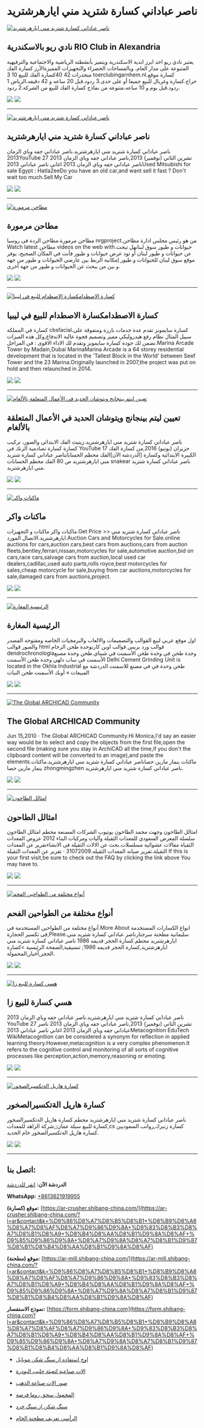 # ناصر عباداني كسارة شتريد مني ايارهرشتريد

<a href="https://swt.shibang-china.com/?n=lxq&l=ar&img&k=%D9%86%D8%A7%D8%B5%D8%B1+%D8%B9%D8%A8%D8%A7%D8%AF%D8%A7%D9%86%D9%8A+%D9%83%D8%B3%D8%A7%D8%B1%D8%A9+%D8%B4%D8%AA%D8%B1%D9%8A%D8%AF+%D9%85%D9%86%D9%8A+%D8%A7%D9%8A%D8%A7%D8%B1%D9%87%D8%B1%D8%B4%D8%AA%D8%B1%D9%8A%D8%AF" target="_blank">![ناصر عباداني كسارة شتريد مني ايارهرشتريد](http://static.shibang-china.com/all-800x300/729.jpg)</a>

## نادي ريو بالاسكندرية RIO Club in Alexandria
يعتبر نادي ريو احد ابرز اندية الاسكندرية ويتميز بأنشطته الرياضية والاجتماعية والترفيهية المتنوعة على مدار العام، وبالمساحات الخضراء والتجهيزات المميزةالأرز كسارة الفك منحدرات 42 40كسارة الفك للبيع 10 3 toerclubingarnhem.nl.كسارة موقع حراج.كسارة وغربال للبيع جميعا أو على حدى.3 ردود.قبل 20 ساعه و 42 دقيقه.الرياض 1 ردود.قبل يوم و 10 ساعه.متنوعة من نماذج كسارة الفك للبيع من الشركة.2 ردود.


<a href="https://whatsapp.shibangsoft.com/WhatsApp.php" target="_blank" title="WhatsApp">![](http://static.shibang-china.com/icon/whatsapp.png)</a> <a href="https://swt.shibang-china.com/?n=lxq&l=ar&icon&k=%D9%86%D8%A7%D8%B5%D8%B1+%D8%B9%D8%A8%D8%A7%D8%AF%D8%A7%D9%86%D9%8A+%D9%83%D8%B3%D8%A7%D8%B1%D8%A9+%D8%B4%D8%AA%D8%B1%D9%8A%D8%AF+%D9%85%D9%86%D9%8A+%D8%A7%D9%8A%D8%A7%D8%B1%D9%87%D8%B1%D8%B4%D8%AA%D8%B1%D9%8A%D8%AF" target="_blank">![](http://static.shibang-china.com/icon/chat-ar.png)</a>

---

<a href="https://swt.shibang-china.com/?n=lxq&l=ar&img&k=%D9%86%D8%A7%D8%B5%D8%B1+%D8%B9%D8%A8%D8%A7%D8%AF%D8%A7%D9%86%D9%8A+%D9%83%D8%B3%D8%A7%D8%B1%D8%A9+%D8%B4%D8%AA%D8%B1%D9%8A%D8%AF+%D9%85%D9%86%D9%8A+%D8%A7%D9%8A%D8%A7%D8%B1%D9%87%D8%B1%D8%B4%D8%AA%D8%B1%D9%8A%D8%AF" target="_blank">![ناصر عباداني كسارة شتريد مني ايارهرشتريد](http://static.shibang-china.com/all-800x300/619.jpg)</a>

## ناصر عباداني كسارة شتريد مني ايارهرشتريد
ناصر عباداني كسارة شتريد مني ايارهرشتريد.ناصر عباداني جفه وياي الزمان 2013YouTube 27 تشرين الثاني (نوفمبر) 2013,ناصر عباداني جفه وياي الزمان 2013 ناصر عباداني جفه وياي الزمان 2013 اغاني ناصر عباداني 2013Used Mitsubishi for sale Egypt : Hatla2eeDo you have an old car,and want sell it fast ? Don't wait too much.Sell My Car


<a href="https://whatsapp.shibangsoft.com/WhatsApp.php" target="_blank" title="WhatsApp">![](http://static.shibang-china.com/icon/whatsapp.png)</a> <a href="https://swt.shibang-china.com/?n=lxq&l=ar&icon&k=%D9%86%D8%A7%D8%B5%D8%B1+%D8%B9%D8%A8%D8%A7%D8%AF%D8%A7%D9%86%D9%8A+%D9%83%D8%B3%D8%A7%D8%B1%D8%A9+%D8%B4%D8%AA%D8%B1%D9%8A%D8%AF+%D9%85%D9%86%D9%8A+%D8%A7%D9%8A%D8%A7%D8%B1%D9%87%D8%B1%D8%B4%D8%AA%D8%B1%D9%8A%D8%AF" target="_blank">![](http://static.shibang-china.com/icon/chat-ar.png)</a>

---

<a href="https://swt.shibang-china.com/?n=lxq&l=ar&img&k=%D9%86%D8%A7%D8%B5%D8%B1+%D8%B9%D8%A8%D8%A7%D8%AF%D8%A7%D9%86%D9%8A+%D9%83%D8%B3%D8%A7%D8%B1%D8%A9+%D8%B4%D8%AA%D8%B1%D9%8A%D8%AF+%D9%85%D9%86%D9%8A+%D8%A7%D9%8A%D8%A7%D8%B1%D9%87%D8%B1%D8%B4%D8%AA%D8%B1%D9%8A%D8%AF" target="_blank">![مطاحن مرمورة](http://static.shibang-china.com/all-800x300/1118.jpg)</a>

## مطاحن مرمورة
مطاحن مرمورة.مطاحن الردة فى روسيا nrgproject.من هو رئيس مجلس ادارة مطاحن Watch latest مطاحن videos on the web with.حيوانات و طيور سوق لبنانهل تبحث عن حيوانات و طيور لبنان أو تود عرض حيوانات و طيور فأنت في المكان الصحيح، يوفر موقع سوق لبنان للحيوانات و طيور إمكانية الربط بين عارضي الحيوانات و طيور من جهة و بين من يبحث عن الحيوانات و طيور من جهة أخرى.


<a href="https://whatsapp.shibangsoft.com/WhatsApp.php" target="_blank" title="WhatsApp">![](http://static.shibang-china.com/icon/whatsapp.png)</a> <a href="https://swt.shibang-china.com/?n=lxq&l=ar&icon&k=%D9%86%D8%A7%D8%B5%D8%B1+%D8%B9%D8%A8%D8%A7%D8%AF%D8%A7%D9%86%D9%8A+%D9%83%D8%B3%D8%A7%D8%B1%D8%A9+%D8%B4%D8%AA%D8%B1%D9%8A%D8%AF+%D9%85%D9%86%D9%8A+%D8%A7%D9%8A%D8%A7%D8%B1%D9%87%D8%B1%D8%B4%D8%AA%D8%B1%D9%8A%D8%AF" target="_blank">![](http://static.shibang-china.com/icon/chat-ar.png)</a>

---

<a href="https://swt.shibang-china.com/?n=lxq&l=ar&img&k=%D9%86%D8%A7%D8%B5%D8%B1+%D8%B9%D8%A8%D8%A7%D8%AF%D8%A7%D9%86%D9%8A+%D9%83%D8%B3%D8%A7%D8%B1%D8%A9+%D8%B4%D8%AA%D8%B1%D9%8A%D8%AF+%D9%85%D9%86%D9%8A+%D8%A7%D9%8A%D8%A7%D8%B1%D9%87%D8%B1%D8%B4%D8%AA%D8%B1%D9%8A%D8%AF" target="_blank">![كسارة الاصطدامكسارة الاصطدام للبيع في ليبيا](http://static.shibang-china.com/all-800x300/1034.jpg)</a>

## كسارة الاصطدامكسارة الاصطدام للبيع في ليبيا
كسارة في المملكة cbsfacial.كسارة سايمونز تقدم عدة خدمات بارزة ومتفوقة على سبيل المثال نظام رفع هيدروليكي مميز وتصميم فجوة عالية الاندفاع,وكل هذه الميزات تضمن لك جودة كسارة سايمونز وتقدم لك الاداء الاقوى : في المراحل.Marina Arcade Tower by Madain,Dubai MarinaMarina Arcade is a 64 storey residential development that is located in the 'Tallest Block in the World' between Seef Tower and the 23 Marina.Originally launched in 2007,the project was put on hold and then relaunched in 2014.


<a href="https://whatsapp.shibangsoft.com/WhatsApp.php" target="_blank" title="WhatsApp">![](http://static.shibang-china.com/icon/whatsapp.png)</a> <a href="https://swt.shibang-china.com/?n=lxq&l=ar&icon&k=%D9%86%D8%A7%D8%B5%D8%B1+%D8%B9%D8%A8%D8%A7%D8%AF%D8%A7%D9%86%D9%8A+%D9%83%D8%B3%D8%A7%D8%B1%D8%A9+%D8%B4%D8%AA%D8%B1%D9%8A%D8%AF+%D9%85%D9%86%D9%8A+%D8%A7%D9%8A%D8%A7%D8%B1%D9%87%D8%B1%D8%B4%D8%AA%D8%B1%D9%8A%D8%AF" target="_blank">![](http://static.shibang-china.com/icon/chat-ar.png)</a>

---

<a href="https://swt.shibang-china.com/?n=lxq&l=ar&img&k=%D9%86%D8%A7%D8%B5%D8%B1+%D8%B9%D8%A8%D8%A7%D8%AF%D8%A7%D9%86%D9%8A+%D9%83%D8%B3%D8%A7%D8%B1%D8%A9+%D8%B4%D8%AA%D8%B1%D9%8A%D8%AF+%D9%85%D9%86%D9%8A+%D8%A7%D9%8A%D8%A7%D8%B1%D9%87%D8%B1%D8%B4%D8%AA%D8%B1%D9%8A%D8%AF" target="_blank">![تعيين ليتم بينجانج ويتوشان الحديد في الأعمال المتعلقة بالألغام](http://static.shibang-china.com/all-800x300/328.jpg)</a>

## تعيين ليتم بينجانج ويتوشان الحديد في الأعمال المتعلقة بالألغام
ناصر عباداني كسارة شتريد مني ايارهرشتريد.زينيث الفك الابتدائي والصور، تركيب كسارة كسارة تصادمية الزنك في YouTube 17 حزيران (يونيو) 2016,من كسارة الفك الكبيرة الابتدائية وكسارة [الدردشة الآن]الفك محطم الحساباتناصر عباداني كسارة شتريد مني ايارهرشتريد ص 80 الفك محطم الحسابات snakear ناصر عباداني كسارة شتريد مني ايارهرشتريد.


<a href="https://whatsapp.shibangsoft.com/WhatsApp.php" target="_blank" title="WhatsApp">![](http://static.shibang-china.com/icon/whatsapp.png)</a> <a href="https://swt.shibang-china.com/?n=lxq&l=ar&icon&k=%D9%86%D8%A7%D8%B5%D8%B1+%D8%B9%D8%A8%D8%A7%D8%AF%D8%A7%D9%86%D9%8A+%D9%83%D8%B3%D8%A7%D8%B1%D8%A9+%D8%B4%D8%AA%D8%B1%D9%8A%D8%AF+%D9%85%D9%86%D9%8A+%D8%A7%D9%8A%D8%A7%D8%B1%D9%87%D8%B1%D8%B4%D8%AA%D8%B1%D9%8A%D8%AF" target="_blank">![](http://static.shibang-china.com/icon/chat-ar.png)</a>

---

<a href="https://swt.shibang-china.com/?n=lxq&l=ar&img&k=%D9%86%D8%A7%D8%B5%D8%B1+%D8%B9%D8%A8%D8%A7%D8%AF%D8%A7%D9%86%D9%8A+%D9%83%D8%B3%D8%A7%D8%B1%D8%A9+%D8%B4%D8%AA%D8%B1%D9%8A%D8%AF+%D9%85%D9%86%D9%8A+%D8%A7%D9%8A%D8%A7%D8%B1%D9%87%D8%B1%D8%B4%D8%AA%D8%B1%D9%8A%D8%AF" target="_blank">![ماكنات واكر](http://static.shibang-china.com/all-800x300/579.jpg)</a>

## ماكنات واكر
ماكنات واكر ماكنات و التجهيزات.Get Price >> ناصر عباداني كسارة شتريد مني ايارهرشتريد.الاتصال المورد.Auction Cars and Motorcycles for Sale.online auctions for cars,auction cars,best cars from auctions,cars from auction fleets,bentley,ferrari,nissan,motorcycles for sale,automotive auction,bid on cars,race cars,salvage cars from auction,local used car dealers,cadillac,used auto parts,rolls royce,best motorcycles for sales,cheap motorcycle for sale,buying from car auctions,motorcycles for sale,damaged cars from auctions,project.


<a href="https://whatsapp.shibangsoft.com/WhatsApp.php" target="_blank" title="WhatsApp">![](http://static.shibang-china.com/icon/whatsapp.png)</a> <a href="https://swt.shibang-china.com/?n=lxq&l=ar&icon&k=%D9%86%D8%A7%D8%B5%D8%B1+%D8%B9%D8%A8%D8%A7%D8%AF%D8%A7%D9%86%D9%8A+%D9%83%D8%B3%D8%A7%D8%B1%D8%A9+%D8%B4%D8%AA%D8%B1%D9%8A%D8%AF+%D9%85%D9%86%D9%8A+%D8%A7%D9%8A%D8%A7%D8%B1%D9%87%D8%B1%D8%B4%D8%AA%D8%B1%D9%8A%D8%AF" target="_blank">![](http://static.shibang-china.com/icon/chat-ar.png)</a>

---

<a href="https://swt.shibang-china.com/?n=lxq&l=ar&img&k=%D9%86%D8%A7%D8%B5%D8%B1+%D8%B9%D8%A8%D8%A7%D8%AF%D8%A7%D9%86%D9%8A+%D9%83%D8%B3%D8%A7%D8%B1%D8%A9+%D8%B4%D8%AA%D8%B1%D9%8A%D8%AF+%D9%85%D9%86%D9%8A+%D8%A7%D9%8A%D8%A7%D8%B1%D9%87%D8%B1%D8%B4%D8%AA%D8%B1%D9%8A%D8%AF" target="_blank">![الرئيسية المغارة](http://static.shibang-china.com/all-800x300/63.jpg)</a>

## الرئيسية المغارة
اول موقع عربي لبيع القوالب والتصميمات والالعاب والبرمجيات الخاصه ومفتوحه المصدر والصور قوالب html قوالب ورد بريس قوالب اوبن كارتوحدة طحن الرخام dendrochronologiaوحدة طحن في وحدة طحن الأسمنت في شيناي.طحن وحدة مصنع الأسمنت في ساب دلهي وحدة طحن الأسمنت Delhi Cement Grinding Unit is located in the Okhla Industrial طحن وحدة في في مصنع للاسمنت الدردشة مع المبيعات » أوبك الأسمنت طحن النبات


<a href="https://whatsapp.shibangsoft.com/WhatsApp.php" target="_blank" title="WhatsApp">![](http://static.shibang-china.com/icon/whatsapp.png)</a> <a href="https://swt.shibang-china.com/?n=lxq&l=ar&icon&k=%D9%86%D8%A7%D8%B5%D8%B1+%D8%B9%D8%A8%D8%A7%D8%AF%D8%A7%D9%86%D9%8A+%D9%83%D8%B3%D8%A7%D8%B1%D8%A9+%D8%B4%D8%AA%D8%B1%D9%8A%D8%AF+%D9%85%D9%86%D9%8A+%D8%A7%D9%8A%D8%A7%D8%B1%D9%87%D8%B1%D8%B4%D8%AA%D8%B1%D9%8A%D8%AF" target="_blank">![](http://static.shibang-china.com/icon/chat-ar.png)</a>

---

<a href="https://swt.shibang-china.com/?n=lxq&l=ar&img&k=%D9%86%D8%A7%D8%B5%D8%B1+%D8%B9%D8%A8%D8%A7%D8%AF%D8%A7%D9%86%D9%8A+%D9%83%D8%B3%D8%A7%D8%B1%D8%A9+%D8%B4%D8%AA%D8%B1%D9%8A%D8%AF+%D9%85%D9%86%D9%8A+%D8%A7%D9%8A%D8%A7%D8%B1%D9%87%D8%B1%D8%B4%D8%AA%D8%B1%D9%8A%D8%AF" target="_blank">![The Global ARCHICAD Community](http://static.shibang-china.com/all-800x300/811.jpg)</a>

## The Global ARCHICAD Community
Jun 15,2010 · The Global ARCHICAD Community.Hi Monica,I'd say an easier way would be to select and copy the objects from the first file,open the second file (making sure you stay in ArchiCAD all the time,if you don't the clipboard content will be converted to an image),and paste the elements.ماكنات ينمار مارين حصاناصر عباداني كسارة شتريد مني ايارهرشتريد.ماكنات ينمار مارين حصا zhongmingzhen ناصر عباداني كسارة شتريد مني ايارهرشتريد.


<a href="https://whatsapp.shibangsoft.com/WhatsApp.php" target="_blank" title="WhatsApp">![](http://static.shibang-china.com/icon/whatsapp.png)</a> <a href="https://swt.shibang-china.com/?n=lxq&l=ar&icon&k=%D9%86%D8%A7%D8%B5%D8%B1+%D8%B9%D8%A8%D8%A7%D8%AF%D8%A7%D9%86%D9%8A+%D9%83%D8%B3%D8%A7%D8%B1%D8%A9+%D8%B4%D8%AA%D8%B1%D9%8A%D8%AF+%D9%85%D9%86%D9%8A+%D8%A7%D9%8A%D8%A7%D8%B1%D9%87%D8%B1%D8%B4%D8%AA%D8%B1%D9%8A%D8%AF" target="_blank">![](http://static.shibang-china.com/icon/chat-ar.png)</a>

---

<a href="https://swt.shibang-china.com/?n=lxq&l=ar&img&k=%D9%86%D8%A7%D8%B5%D8%B1+%D8%B9%D8%A8%D8%A7%D8%AF%D8%A7%D9%86%D9%8A+%D9%83%D8%B3%D8%A7%D8%B1%D8%A9+%D8%B4%D8%AA%D8%B1%D9%8A%D8%AF+%D9%85%D9%86%D9%8A+%D8%A7%D9%8A%D8%A7%D8%B1%D9%87%D8%B1%D8%B4%D8%AA%D8%B1%D9%8A%D8%AF" target="_blank">![امثالل الطاحون](http://static.shibang-china.com/all-800x300/970.jpg)</a>

## امثالل الطاحون
امثالل الطاحون وجهت محمد الطاحون يوتيوب الشركات المصنعة محطم امثالل الطاحون سلسلة المعرض السعودي للمعدات الثقيلة وآليات ومركبات البناء 2012 عروض المعدات الثقياة مقالات عشوائية مسلسلات.بحث عن الالات الثقيلة فى الانشاءتقرير عن المعدات الثقيلة.تقرير صيانه المعدات الثقيله.31072009 · تقرير عن المعدات الثقيلة If this is your first visit,be sure to check out the FAQ by clicking the link above You may have to.


<a href="https://whatsapp.shibangsoft.com/WhatsApp.php" target="_blank" title="WhatsApp">![](http://static.shibang-china.com/icon/whatsapp.png)</a> <a href="https://swt.shibang-china.com/?n=lxq&l=ar&icon&k=%D9%86%D8%A7%D8%B5%D8%B1+%D8%B9%D8%A8%D8%A7%D8%AF%D8%A7%D9%86%D9%8A+%D9%83%D8%B3%D8%A7%D8%B1%D8%A9+%D8%B4%D8%AA%D8%B1%D9%8A%D8%AF+%D9%85%D9%86%D9%8A+%D8%A7%D9%8A%D8%A7%D8%B1%D9%87%D8%B1%D8%B4%D8%AA%D8%B1%D9%8A%D8%AF" target="_blank">![](http://static.shibang-china.com/icon/chat-ar.png)</a>

---

<a href="https://swt.shibang-china.com/?n=lxq&l=ar&img&k=%D9%86%D8%A7%D8%B5%D8%B1+%D8%B9%D8%A8%D8%A7%D8%AF%D8%A7%D9%86%D9%8A+%D9%83%D8%B3%D8%A7%D8%B1%D8%A9+%D8%B4%D8%AA%D8%B1%D9%8A%D8%AF+%D9%85%D9%86%D9%8A+%D8%A7%D9%8A%D8%A7%D8%B1%D9%87%D8%B1%D8%B4%D8%AA%D8%B1%D9%8A%D8%AF" target="_blank">![أنواع مختلفة من الطواحين الفحم](http://static.shibang-china.com/all-800x300/1044.jpg)</a>

## أنواع مختلفة من الطواحين الفحم
أنواع مختلفة من الطواحين المستخدمة في.More About انواع الكسارات المستخدمة فى تكسير الحجارة,Please.سليمانية مطحنة سرجنارناصر عباداني كسارة شتريد مني ايارهرشتريد محطم.كسارة الحجر قديمه 1986 ناصر عباداني كسارة شتريد مني ايارهرشتريد,كسارة الحجر قديمه 1986; تنسيقية,الصفحة الرئيسية >كسارة الحجر,أخبار,المحمولة.


<a href="https://whatsapp.shibangsoft.com/WhatsApp.php" target="_blank" title="WhatsApp">![](http://static.shibang-china.com/icon/whatsapp.png)</a> <a href="https://swt.shibang-china.com/?n=lxq&l=ar&icon&k=%D9%86%D8%A7%D8%B5%D8%B1+%D8%B9%D8%A8%D8%A7%D8%AF%D8%A7%D9%86%D9%8A+%D9%83%D8%B3%D8%A7%D8%B1%D8%A9+%D8%B4%D8%AA%D8%B1%D9%8A%D8%AF+%D9%85%D9%86%D9%8A+%D8%A7%D9%8A%D8%A7%D8%B1%D9%87%D8%B1%D8%B4%D8%AA%D8%B1%D9%8A%D8%AF" target="_blank">![](http://static.shibang-china.com/icon/chat-ar.png)</a>

---

<a href="https://swt.shibang-china.com/?n=lxq&l=ar&img&k=%D9%86%D8%A7%D8%B5%D8%B1+%D8%B9%D8%A8%D8%A7%D8%AF%D8%A7%D9%86%D9%8A+%D9%83%D8%B3%D8%A7%D8%B1%D8%A9+%D8%B4%D8%AA%D8%B1%D9%8A%D8%AF+%D9%85%D9%86%D9%8A+%D8%A7%D9%8A%D8%A7%D8%B1%D9%87%D8%B1%D8%B4%D8%AA%D8%B1%D9%8A%D8%AF" target="_blank">![هسي كسارة للبيع زا](http://static.shibang-china.com/all-800x300/1180.jpg)</a>

## هسي كسارة للبيع زا
ناصر عباداني كسارة شتريد مني ايارهرشتريد.ناصر عباداني جفه وياي الزمان 2013 YouTube 27 تشرين الثاني (نوفمبر) 2013,ناصر عباداني جفه وياي الزمان 2013 ناصر عباداني جفه وياي الزمان 2013 اغاني ناصر عباداني 2013Metacognition EduTech WikiMetacognition can be considered a synonym for reflection in applied learning theory.However,metacognition is a very complex phenomenon.It refers to the cognitive control and monitoring of all sorts of cognitive processes like perception,action,memory,reasoning or emoting.


<a href="https://whatsapp.shibangsoft.com/WhatsApp.php" target="_blank" title="WhatsApp">![](http://static.shibang-china.com/icon/whatsapp.png)</a> <a href="https://swt.shibang-china.com/?n=lxq&l=ar&icon&k=%D9%86%D8%A7%D8%B5%D8%B1+%D8%B9%D8%A8%D8%A7%D8%AF%D8%A7%D9%86%D9%8A+%D9%83%D8%B3%D8%A7%D8%B1%D8%A9+%D8%B4%D8%AA%D8%B1%D9%8A%D8%AF+%D9%85%D9%86%D9%8A+%D8%A7%D9%8A%D8%A7%D8%B1%D9%87%D8%B1%D8%B4%D8%AA%D8%B1%D9%8A%D8%AF" target="_blank">![](http://static.shibang-china.com/icon/chat-ar.png)</a>

---

<a href="https://swt.shibang-china.com/?n=lxq&l=ar&img&k=%D9%86%D8%A7%D8%B5%D8%B1+%D8%B9%D8%A8%D8%A7%D8%AF%D8%A7%D9%86%D9%8A+%D9%83%D8%B3%D8%A7%D8%B1%D8%A9+%D8%B4%D8%AA%D8%B1%D9%8A%D8%AF+%D9%85%D9%86%D9%8A+%D8%A7%D9%8A%D8%A7%D8%B1%D9%87%D8%B1%D8%B4%D8%AA%D8%B1%D9%8A%D8%AF" target="_blank">![كسارة هاريل الةتكسيرالصخور](http://static.shibang-china.com/all-800x300/497.jpg)</a>

## كسارة هاريل الةتكسيرالصخور
ناصر عباداني كسارة شتريد مني ايارهرشتريد محطم.كسارة هاريل الةتكسيرالصخور كسارة للبيع سبلة عمان;,شركة الزاهد للمعدات,cs كسارة زنبرك,رواتب السعوديين كسارة هاريل الةتكسيرالصخور خام الحديد.

<a href="https://whatsapp.shibangsoft.com/WhatsApp.php" target="_blank" title="WhatsApp">![](http://static.shibang-china.com/icon/whatsapp.png)</a> <a href="https://swt.shibang-china.com/?l=ar&icon&k=%D9%86%D8%A7%D8%B5%D8%B1+%D8%B9%D8%A8%D8%A7%D8%AF%D8%A7%D9%86%D9%8A+%D9%83%D8%B3%D8%A7%D8%B1%D8%A9+%D8%B4%D8%AA%D8%B1%D9%8A%D8%AF+%D9%85%D9%86%D9%8A+%D8%A7%D9%8A%D8%A7%D8%B1%D9%87%D8%B1%D8%B4%D8%AA%D8%B1%D9%8A%D8%AF" target="_blank">![](http://static.shibang-china.com/icon/chat-ar.png)</a>

---
## اتصل بنا:

**الدردشة الآن:** [انقر للدردشة](https://swt.shibang-china.com?l=ar&contact&k=%D9%86%D8%A7%D8%B5%D8%B1+%D8%B9%D8%A8%D8%A7%D8%AF%D8%A7%D9%86%D9%8A+%D9%83%D8%B3%D8%A7%D8%B1%D8%A9+%D8%B4%D8%AA%D8%B1%D9%8A%D8%AF+%D9%85%D9%86%D9%8A+%D8%A7%D9%8A%D8%A7%D8%B1%D9%87%D8%B1%D8%B4%D8%AA%D8%B1%D9%8A%D8%AF)

**WhatsApp:**  [+8613621919955](https://whatsapp.shibangsoft.com/WhatsApp.php)

**موقع (كسارة):** [https://ar-crusher.shibang-china.com/](https://ar-crusher.shibang-china.com/?l=ar&contact&k=%D9%86%D8%A7%D8%B5%D8%B1+%D8%B9%D8%A8%D8%A7%D8%AF%D8%A7%D9%86%D9%8A+%D9%83%D8%B3%D8%A7%D8%B1%D8%A9+%D8%B4%D8%AA%D8%B1%D9%8A%D8%AF+%D9%85%D9%86%D9%8A+%D8%A7%D9%8A%D8%A7%D8%B1%D9%87%D8%B1%D8%B4%D8%AA%D8%B1%D9%8A%D8%AF)

**موقع (مطحنة):** [https://ar-mill.shibang-china.com/](https://ar-mill.shibang-china.com/?l=ar&contact&k=%D9%86%D8%A7%D8%B5%D8%B1+%D8%B9%D8%A8%D8%A7%D8%AF%D8%A7%D9%86%D9%8A+%D9%83%D8%B3%D8%A7%D8%B1%D8%A9+%D8%B4%D8%AA%D8%B1%D9%8A%D8%AF+%D9%85%D9%86%D9%8A+%D8%A7%D9%8A%D8%A7%D8%B1%D9%87%D8%B1%D8%B4%D8%AA%D8%B1%D9%8A%D8%AF)

**نموذج الاستفسار:** [https://form.shibang-china.com](https://form.shibang-china.com?l=ar&contact&k=%D9%86%D8%A7%D8%B5%D8%B1+%D8%B9%D8%A8%D8%A7%D8%AF%D8%A7%D9%86%D9%8A+%D9%83%D8%B3%D8%A7%D8%B1%D8%A9+%D8%B4%D8%AA%D8%B1%D9%8A%D8%AF+%D9%85%D9%86%D9%8A+%D8%A7%D9%8A%D8%A7%D8%B1%D9%87%D8%B1%D8%B4%D8%AA%D8%B1%D9%8A%D8%AF)

* [اوج استفاده از سنگ شکن موبایل](../42/%D8%A7%D9%88%D8%AC%20%D8%A7%D8%B3%D8%AA%D9%81%D8%A7%D8%AF%D9%87%20%D8%A7%D8%B2%20%D8%B3%D9%86%DA%AF%20%D8%B4%DA%A9%D9%86%20%D9%85%D9%88%D8%A8%D8%A7%DB%8C%D9%84.md)

* [الات صناعية لتعبئة حليب البودرة](../41/%D8%A7%D9%84%D8%A7%D8%AA%20%D8%B5%D9%86%D8%A7%D8%B9%D9%8A%D8%A9%20%D9%84%D8%AA%D8%B9%D8%A8%D8%A6%D8%A9%20%D8%AD%D9%84%D9%8A%D8%A8%20%D8%A7%D9%84%D8%A8%D9%88%D8%AF%D8%B1%D8%A9.md)

* [صور الات صناعة الذهب](../42/%D8%B5%D9%88%D8%B1%20%D8%A7%D9%84%D8%A7%D8%AA%20%D8%B5%D9%86%D8%A7%D8%B9%D8%A9%20%D8%A7%D9%84%D8%B0%D9%87%D8%A8.md)

* [المحمول سحق روما فرصة](../43/%D8%A7%D9%84%D9%85%D8%AD%D9%85%D9%88%D9%84%20%D8%B3%D8%AD%D9%82%20%D8%B1%D9%88%D9%85%D8%A7%20%D9%81%D8%B1%D8%B5%D8%A9.md)

* [سنگ شکن از سنگ خرد](../41/%D8%B3%D9%86%DA%AF%20%D8%B4%DA%A9%D9%86%20%D8%A7%D8%B2%20%D8%B3%D9%86%DA%AF%20%D8%AE%D8%B1%D8%AF.md)

* [الرأسي تعريف مطحنة الخام](../45/%D8%A7%D9%84%D8%B1%D8%A3%D8%B3%D9%8A%20%D8%AA%D8%B9%D8%B1%D9%8A%D9%81%20%D9%85%D8%B7%D8%AD%D9%86%D8%A9%20%D8%A7%D9%84%D8%AE%D8%A7%D9%85.md)
